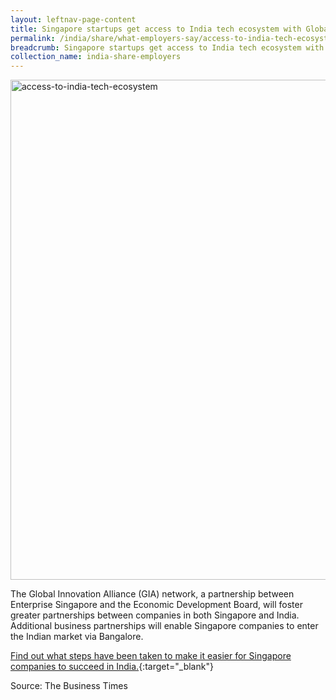 ```yaml
---
layout: leftnav-page-content
title: Singapore startups get access to India tech ecosystem with Global Innovation Alliance
permalink: /india/share/what-employers-say/access-to-india-tech-ecosystem/
breadcrumb: Singapore startups get access to India tech ecosystem with Global Innovation Alliance
collection_name: india-share-employers
---
```


<img src="\images\asean-employers\access-to-india-tech-ecosystem.jpg" alt="access-to-india-tech-ecosystem" style="width:800px;" />

The Global Innovation Alliance (GIA) network, a partnership between Enterprise Singapore and the Economic Development Board, will foster greater partnerships between companies in both Singapore and India. Additional business partnerships will enable Singapore companies to enter the Indian market via Bangalore. 

[Find out what steps have been taken to make it easier for Singapore companies to succeed in India.](https://www.businesstimes.com.sg/government-economy/singapore-startups-get-access-to-india-tech-ecosystem-with-global-innovation){:target="_blank"}

Source: The Business Times